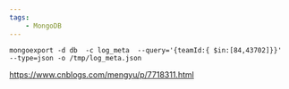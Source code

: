 ```yaml
---
tags:
    - MongoDB
---
```


```
mongoexport -d db  -c log_meta  --query='{teamId:{ $in:[84,43702]}}'  --type=json -o /tmp/log_meta.json
```



https://www.cnblogs.com/mengyu/p/7718311.html